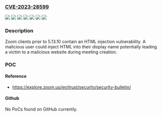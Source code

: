 ### [CVE-2023-28599](https://cve.mitre.org/cgi-bin/cvename.cgi?name=CVE-2023-28599)
![](https://img.shields.io/static/v1?label=Product&message=Zoom%20for%20Android&color=blue)
![](https://img.shields.io/static/v1?label=Product&message=Zoom%20for%20Linux&color=blue)
![](https://img.shields.io/static/v1?label=Product&message=Zoom%20for%20Windows&color=blue)
![](https://img.shields.io/static/v1?label=Product&message=Zoom%20for%20iOS&color=blue)
![](https://img.shields.io/static/v1?label=Product&message=Zoom%20for%20macOS&color=blue)
![](https://img.shields.io/static/v1?label=Version&message=%3D%20before%205.13.10%20&color=brighgreen)
![](https://img.shields.io/static/v1?label=Vulnerability&message=CWE-79%20Improper%20Neutralization%20of%20Input%20During%20Web%20Page%20Generation%20(XSS%20or%20'Cross-site%20Scripting')&color=brighgreen)

### Description

Zoom clients prior to 5.13.10 contain an HTML injection vulnerability.  A malicious user could inject HTML into  their display name potentially leading a victim to a malicious website during meeting creation.

### POC

#### Reference
- https://explore.zoom.us/en/trust/security/security-bulletin/

#### Github
No PoCs found on GitHub currently.

